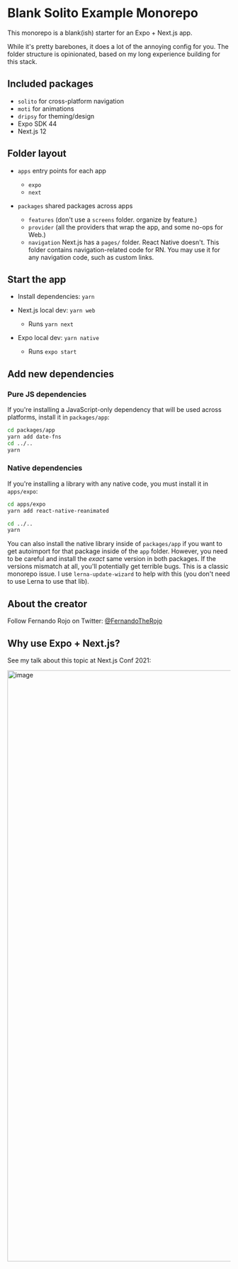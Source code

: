 # Blank Solito Example Monorepo

This monorepo is a blank(ish) starter for an Expo + Next.js app.

While it's pretty barebones, it does a lot of the annoying config for you. The folder structure is opinionated, based on my long experience building for this stack.

## Included packages

- `solito` for cross-platform navigation
- `moti` for animations
- `dripsy` for theming/design
- Expo SDK 44
- Next.js 12

## Folder layout

- `apps` entry points for each app

  - `expo`
  - `next`

- `packages` shared packages across apps

  - `features` (don't use a `screens` folder. organize by feature.)
  - `provider` (all the providers that wrap the app, and some no-ops for Web.)
  - `navigation` Next.js has a `pages/` folder. React Native doesn't. This folder contains navigation-related code for RN. You may use it for any navigation code, such as custom links.

## Start the app

- Install dependencies: `yarn`

- Next.js local dev: `yarn web`
  - Runs `yarn next`
- Expo local dev: `yarn native`
  - Runs `expo start`

## Add new dependencies

### Pure JS dependencies

If you're installing a JavaScript-only dependency that will be used across platforms, install it in `packages/app`:

```sh
cd packages/app
yarn add date-fns
cd ../..
yarn
```

### Native dependencies

If you're installing a library with any native code, you must install it in `apps/expo`:

```sh
cd apps/expo
yarn add react-native-reanimated

cd ../..
yarn
```

You can also install the native library inside of `packages/app` if you want to get autoimport for that package inside of the `app` folder. However, you need to be careful and install the _exact_ same version in both packages. If the versions mismatch at all, you'll potentially get terrible bugs. This is a classic monorepo issue. I use `lerna-update-wizard` to help with this (you don't need to use Lerna to use that lib).

## About the creator

Follow Fernando Rojo on Twitter: [@FernandoTheRojo](https://twitter.com/fernandotherojo)

## Why use Expo + Next.js?

See my talk about this topic at Next.js Conf 2021:

<a href="https://www.youtube.com/watch?v=0lnbdRweJtA"><img width="1332" alt="image" src="https://user-images.githubusercontent.com/13172299/157299915-b633e083-f271-48c6-a262-7b7eef765be5.png">
</a>
